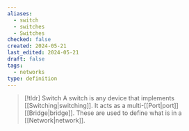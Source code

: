 ```yaml
---
aliases:
  - switch
  - switches
  - Switches
checked: false
created: 2024-05-21
last_edited: 2024-05-21
draft: false
tags:
  - networks
type: definition
---
```

>[!tldr] Switch
> A switch is any device that implements [[Switching|switching]]. It acts as a multi-[[Port|port]] [[Bridge|bridge]]. These are used to define what is in a [[Network|network]].
